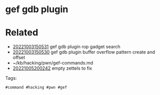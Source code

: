 # gef gdb plugin

# Related

- [20221003150531](/zet/20221003150531/README.md) gef gdb plugin rop gadget search
- [20221003150530](/zet/20221003150530/README.md) gef gdb plugin buffer overflow pattern create and offset
- ~/kb/hacking/pwn/gef-commands.md
- [20221005200242](/zet/20221005200242/README.md) empty zettels to fix

Tags:

    #command #hacking #pwn #gef 
